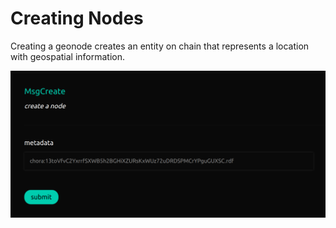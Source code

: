 # Creating Nodes

Creating a geonode creates an entity on chain that represents a location with geospatial information.

![msg_create.png](assets/msg_create.png)
